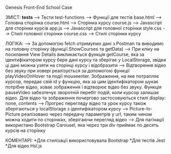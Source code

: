 Genesis Front-End School
Case

ЗМІСТ:
__tests__ --> Тести
test-functions --> Функції для тестів
base.html --> Головна сторінка
course.html --> Сторінка курсу
course.js --> Javascript для сторінки курсів
app.js --> Javascript для головної сторінки
style.css --> Стилі головної сторінки
course.css --> Стилі сторінки курсу

ЛОГІКА:
--> За допомогою fetch отримуємо дані з Postman та виводимо на головну сторінку (функції ShowCourses та getData)
--> При кліку на посилання View Details викликається функція getCourse, яка за ідентифікатором курсу бере дані курсу та зберігає у LocalStorage, звідки ці дані можна узяти на сторінці курсу і відобразити
--> Відтворення відео без звуку при ховері реалізується за допомогою функції playVideoOnHover та події mouseenter. Зображення, на яке потрапляє курсор, передає свій id у функцію, яка за цим ідентифікатором шукає потрібне відео, ховає зображення і відтворює відео без звуку. Функція pauseVideo забезпечує зворотній перебіг подій, коли курсор залишає відео. Для відео та зображення почергово застосовуються стилі display: none, contents
--> Прогрес перегляду відео та урок курсу також зберігаються у localStorage з ідентифікатором курсу
--> Picture-In-Picture реалізовано через передачу параметрів у url, таким чином можна ходити по сторінках, зберігаючи перегляд відео
--> Для пагінації використано Bootstrap Carousel, яка через три div приймає по десять курсів на сторінку

КОМЕНТАРІ:
*Для стилізації використовувала Bootstrap
*Для тестів Jest
*Для відео Hsl.js